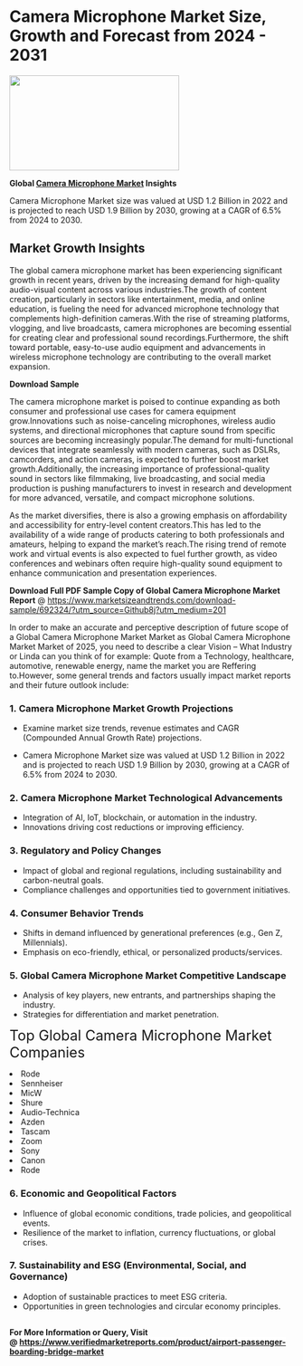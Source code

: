 <H1>Camera Microphone Market Size, Growth and Forecast from 2024 - 2031</H1><img class="aligncenter size-medium wp-image-584254" src="https://thirdeyenews.in/wp-content/uploads/2024/09/Global-Market-Research-300x168.jpeg" alt="" width="300" height="168" /><p><strong>Global&nbsp;<a href="https://www.marketsizeandtrends.com/download-sample/692324/?utm_source=Github8j?utm_medium=201">Camera Microphone Market</a> Insights</strong></p><p>Camera Microphone Market size was valued at USD 1.2 Billion in 2022 and is projected to reach USD 1.9 Billion by 2030, growing at a CAGR of 6.5% from 2024 to 2030.</p><p><h2>Market Growth Insights</h2> <p>The global camera microphone market has been experiencing significant growth in recent years, driven by the increasing demand for high-quality audio-visual content across various industries.The growth of content creation, particularly in sectors like entertainment, media, and online education, is fueling the need for advanced microphone technology that complements high-definition cameras.With the rise of streaming platforms, vlogging, and live broadcasts, camera microphones are becoming essential for creating clear and professional sound recordings.Furthermore, the shift toward portable, easy-to-use audio equipment and advancements in wireless microphone technology are contributing to the overall market expansion.</p> <p><strong>Download Sample</strong></p> <p>The camera microphone market is poised to continue expanding as both consumer and professional use cases for camera equipment grow.Innovations such as noise-canceling microphones, wireless audio systems, and directional microphones that capture sound from specific sources are becoming increasingly popular.The demand for multi-functional devices that integrate seamlessly with modern cameras, such as DSLRs, camcorders, and action cameras, is expected to further boost market growth.Additionally, the increasing importance of professional-quality sound in sectors like filmmaking, live broadcasting, and social media production is pushing manufacturers to invest in research and development for more advanced, versatile, and compact microphone solutions.</p> <p>As the market diversifies, there is also a growing emphasis on affordability and accessibility for entry-level content creators.This has led to the availability of a wide range of products catering to both professionals and amateurs, helping to expand the market’s reach.The rising trend of remote work and virtual events is also expected to fuel further growth, as video conferences and webinars often require high-quality sound equipment to enhance communication and presentation experiences.</p> <p><span class=""><strong>Download Full PDF Sample Copy of Global Camera Microphone Market Report</strong> @ <a href="https://www.marketsizeandtrends.com/download-sample/692324/?utm_source=Github8j?utm_medium=201" target="_blank">https://www.marketsizeandtrends.com/download-sample/692324/?utm_source=Github8j?utm_medium=201</a></span></p><p>In order to make an accurate and perceptive description of future scope of a Global&nbsp;Camera Microphone Market Market as Global&nbsp;Camera Microphone Market Market of 2025, you need to describe a clear Vision &ndash; What Industry or Linda can you think of for example: Quote from a Technology, healthcare, automotive, renewable energy, name the market you are Reffering to.However, some general trends and factors usually impact market reports and their future outlook include:</p><h3>1.&nbsp;<strong>Camera Microphone Market Growth Projections</strong></h3><ul><li>Examine market size trends, revenue estimates and CAGR (Compounded Annual Growth Rate) projections.</li><li><p>Camera Microphone Market size was valued at USD 1.2 Billion in 2022 and is projected to reach USD 1.9 Billion by 2030, growing at a CAGR of 6.5% from 2024 to 2030.</p></li></ul><h3>2.&nbsp;<strong>Camera Microphone Market Technological Advancements</strong></h3><ul><li>Integration of AI, IoT, blockchain, or automation in the industry.</li><li>Innovations driving cost reductions or improving efficiency.</li></ul><h3>3.&nbsp;<strong>Regulatory and Policy Changes</strong></h3><ul><li>Impact of global and regional regulations, including sustainability and carbon-neutral goals.</li><li>Compliance challenges and opportunities tied to government initiatives.</li></ul><h3>4.&nbsp;<strong>Consumer Behavior Trends</strong></h3><ul><li>Shifts in demand influenced by generational preferences (e.g., Gen Z, Millennials).</li><li>Emphasis on eco-friendly, ethical, or personalized products/services.</li></ul><h3>5.&nbsp;<strong>Global Camera Microphone Market Competitive Landscape</strong></h3><ul><li>Analysis of key players, new entrants, and partnerships shaping the industry.</li><li>Strategies for differentiation and market penetration.</li></ul><p data-pm-slice="1 1 []"><span style="color: inherit; font-family: inherit; font-size: 25px;">Top Global Camera Microphone Market Companies</span></p><div class="" data-test-id=""><p><li>Rode</li><li> Sennheiser</li><li> MicW</li><li> Shure</li><li> Audio-Technica</li><li> Azden</li><li> Tascam</li><li> Zoom</li><li> Sony</li><li> Canon</li><li> Rode</li></p></div><h3>6.&nbsp;<strong>Economic and Geopolitical Factors</strong></h3><ul><li>Influence of global economic conditions, trade policies, and geopolitical events.</li><li>Resilience of the market to inflation, currency fluctuations, or global crises.</li></ul><h3>7.&nbsp;<strong>Sustainability and ESG (Environmental, Social, and Governance)</strong></h3><ul><li>Adoption of sustainable practices to meet ESG criteria.</li><li>Opportunities in green technologies and circular economy principles.</li></ul><h2><strong style="font-size: 14px;">For More Information or Query, Visit @&nbsp;</strong><a style="background-color: #ffffff; font-size: 14px;" href="https://www.marketsizeandtrends.com/report/camera-microphone-market/" target="_blank">https://www.verifiedmarketreports.com/product/airport-passenger-boarding-bridge-market</a></h2>
